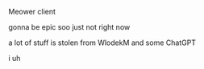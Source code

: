 Meower client

gonna be epic soo just not right now

a lot of stuff is stolen from WlodekM and some ChatGPT


i uh
